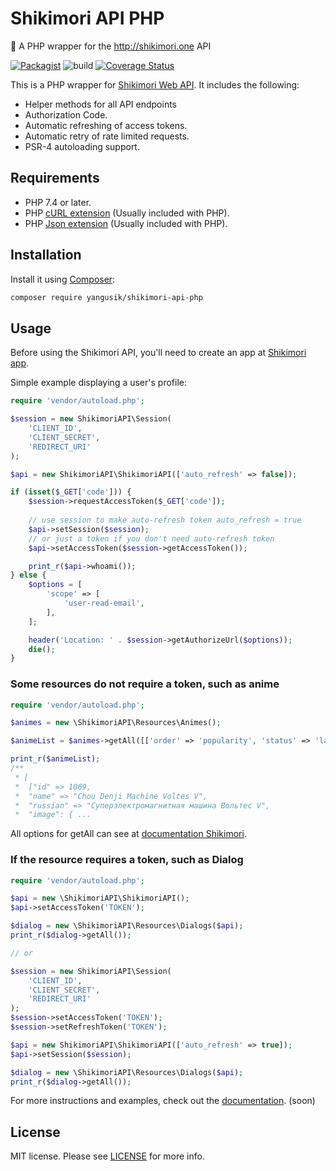 # Shikimori API PHP
🔌 A PHP wrapper for the http://shikimori.one API

[![Packagist](https://img.shields.io/packagist/v/yangusik/shikimori-api-php.svg)](https://packagist.org/packages/yangusik/shikimori-api-php)
![build](https://github.com/YanGusik/ShikimoriApiPHP/workflows/build/badge.svg)
[![Coverage Status](https://coveralls.io/repos/github/YanGusik/ShikimoriApiPHP/badge.svg?branch=master)](https://coveralls.io/github/YanGusik/ShikimoriApiPHP?branch=master) 

This is a PHP wrapper for [Shikimori Web API](https://shikimori.one/api/doc/1.0). It includes the following:

* Helper methods for all API endpoints
* Authorization Code.
* Automatic refreshing of access tokens.
* Automatic retry of rate limited requests.
* PSR-4 autoloading support.

## Requirements
* PHP 7.4 or later.
* PHP [cURL extension](http://php.net/manual/en/book.curl.php) (Usually included with PHP).
* PHP [Json extension](https://www.php.net/manual/en/book.json) (Usually included with PHP).

## Installation
Install it using [Composer](https://getcomposer.org/):

```sh
composer require yangusik/shikimori-api-php
```

## Usage
Before using the Shikimori API, you'll need to create an app at [Shikimori app](https://shikimori.one/oauth/applications).

Simple example displaying a user's profile:
```php
require 'vendor/autoload.php';

$session = new ShikimoriAPI\Session(
    'CLIENT_ID',
    'CLIENT_SECRET',
    'REDIRECT_URI'
);

$api = new ShikimoriAPI\ShikimoriAPI(['auto_refresh' => false]);

if (isset($_GET['code'])) {
    $session->requestAccessToken($_GET['code']);
    
    // use session to make auto-refresh token auto_refresh = true
    $api->setSession($session);
    // or just a token if you don't need auto-refresh token 
    $api->setAccessToken($session->getAccessToken());

    print_r($api->whoami());
} else {
    $options = [
        'scope' => [
            'user-read-email',
        ],
    ];

    header('Location: ' . $session->getAuthorizeUrl($options));
    die();
}
```

### Some resources do not require a token, such as anime

```php
require 'vendor/autoload.php';

$animes = new \ShikimoriAPI\Resources\Animes();

$animeList = $animes->getAll([['order' => 'popularity', 'status' => 'latest', 'limit' => 50]]);

print_r($animeList); 
/** 
 * [
 *  ["id" => 1069,
 *  "name" => "Chou Denji Machine Voltes V",
 *  "russian" => "Суперэлектромагнитная машина Вольтес V",
 *  "image": { ...

```
All options for getAll can see at [documentation Shikimori](https://shikimori.one/api/doc/1.0/animes/index).

### If the resource requires a token, such as Dialog

```php
require 'vendor/autoload.php';

$api = new \ShikimoriAPI\ShikimoriAPI();
$api->setAccessToken('TOKEN');

$dialog = new \ShikimoriAPI\Resources\Dialogs($api);
print_r($dialog->getAll());

// or 

$session = new ShikimoriAPI\Session(
    'CLIENT_ID',
    'CLIENT_SECRET',
    'REDIRECT_URI'
);
$session->setAccessToken('TOKEN');
$session->setRefreshToken('TOKEN');

$api = new ShikimoriAPI\ShikimoriAPI(['auto_refresh' => true]);
$api->setSession($session);

$dialog = new \ShikimoriAPI\Resources\Dialogs($api);
print_r($dialog->getAll());

```

For more instructions and examples, check out the [documentation](/docs/). (soon)

## License
MIT license. Please see [LICENSE](LICENSE) for more info.

